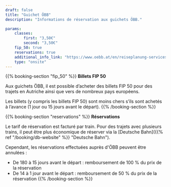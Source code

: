 ```yaml
---
draft: false
title: "Guichet ÖBB"
description: "Informations de réservation aux guichets ÖBB."

params:
    classes:
        first: "3,50€"
        second: "3,50€"
    fip_50: true
    reservations: true
    additional_info_link: "https://www.oebb.at/en/reiseplanung-services/am-bahnhof/bahnhofsinformation"
    type: "onsite"
---
```


{{% booking-section "fip_50" %}}
**Billets FIP 50**

Aux guichets ÖBB, il est possible d’acheter des billets FIP 50 pour des trajets en Autriche ainsi que vers de nombreux pays européens.

Les billets (y compris les billets FIP 50) sont moins chers s’ils sont achetés à l’avance (1 jour ou 15 jours avant le départ).
{{% /booking-section %}}

{{% booking-section "reservations" %}}
**Réservations**

Le tarif de réservation est facturé par train. Pour des trajets avec plusieurs trains, il peut être plus économique de réserver via la [Deutsche Bahn]({{% ref "/booking/db-website" %}} "Deutsche Bahn").

Cependant, les réservations effectuées auprès d'ÖBB peuvent être annulées :

- De 180 à 15 jours avant le départ : remboursement de 100 % du prix de la réservation
- De 14 à 1 jour avant le départ : remboursement de 50 % du prix de la réservation
{{% /booking-section %}}
